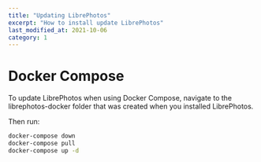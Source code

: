 ```yaml
---
title: "Updating LibrePhotos"
excerpt: "How to install update LibrePhotos"
last_modified_at: 2021-10-06
category: 1 
---
```


# Docker Compose

To update LibrePhotos when using Docker Compose, navigate to the librephotos-docker folder that was created when you installed LibrePhotos.

Then run:
```sh
docker-compose down
docker-compose pull
docker-compose up -d
```